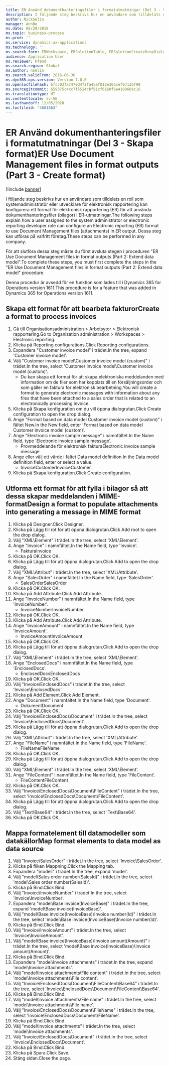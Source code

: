 ```yaml
---
title: ER Använd dokumenthanteringsfiler i formatutmatningar (Del 3 - Skapa format)
description: I följande steg beskrivs hur en användare som tilldelats en roll som systemadministratör eller utvecklare för elektronisk rapportering kan konfigurera ett format för elektronisk rapportering för att använda dokumenthanteringsfiler i ER-utmatningar.
author: NickSelin
manager: AnnBe
ms.date: 08/29/2018
ms.topic: business-process
ms.prod: ''
ms.service: dynamics-ax-applications
ms.technology: ''
ms.search.form: ERWorkspace, ERSolutionTable, ERSolutionCreateDropDialog, EROperationDesigner, ERComponentTypeDropDialog
audience: Application User
ms.reviewer: kfend
ms.search.region: Global
ms.author: nselin
ms.search.validFrom: 2016-06-30
ms.dyn365.ops.version: Version 7.0.0
ms.openlocfilehash: bfcc03fa7470d4f2fa45ef012e30acef0712bf99
ms.sourcegitcommit: 659375c4cc7f5524cbf91cf6160f6a410960ac16
ms.translationtype: HT
ms.contentlocale: sv-SE
ms.lasthandoff: 12/05/2020
ms.locfileid: "4681863"
---
```

# <a name="er-use-document-management-files-in-format-outputs-part-3---create-format"></a><span data-ttu-id="ec5ca-103">ER Använd dokumenthanteringsfiler i formatutmatningar (Del 3 - Skapa format)</span><span class="sxs-lookup"><span data-stu-id="ec5ca-103">ER Use Document Management files in format outputs (Part 3 - Create format)</span></span>

[!include [banner](../../includes/banner.md)]

<span data-ttu-id="ec5ca-104">I följande steg beskrivs hur en användare som tilldelats en roll som systemadministratör eller utvecklare för elektronisk rapportering kan konfigurera ett format för elektronisk rapportering (ER) för att använda dokumenthanteringsfiler (bilagor) i ER-utmatningar.</span><span class="sxs-lookup"><span data-stu-id="ec5ca-104">The following steps explain how a user assigned to the system administrator or electronic reporting developer role can configure an Electronic reporting (ER) format to use Document Management files (attachments) in ER output.</span></span> <span data-ttu-id="ec5ca-105">Dessa steg kan utföras på valfritt företag.</span><span class="sxs-lookup"><span data-stu-id="ec5ca-105">These steps can be performed in any company.</span></span>

<span data-ttu-id="ec5ca-106">För att slutföra dessa steg måste du först avsluta stegen i proceduren "ER Use Document Management files in format outputs (Part 2: Extend data model".</span><span class="sxs-lookup"><span data-stu-id="ec5ca-106">To complete these steps, you must first complete the steps in the "ER Use Document Management files in format outputs (Part 2: Extend data model" procedure.</span></span>

<span data-ttu-id="ec5ca-107">Denna procedur är avsedd för en funktion som lades till i Dynamics 365 for Operations version 1611.</span><span class="sxs-lookup"><span data-stu-id="ec5ca-107">This procedure is for a feature that was added in Dynamics 365 for Operations version 1611.</span></span>


## <a name="create-a-format-to-process-invoices"></a><span data-ttu-id="ec5ca-108">Skapa ett format för att bearbeta fakturor</span><span class="sxs-lookup"><span data-stu-id="ec5ca-108">Create a format to process invoices</span></span>
1. <span data-ttu-id="ec5ca-109">Gå till Organisationsadministration > Arbetsytor > Elektronisk rapportering.</span><span class="sxs-lookup"><span data-stu-id="ec5ca-109">Go to Organization administration > Workspaces > Electronic reporting.</span></span>
2. <span data-ttu-id="ec5ca-110">Klicka på Reporting configurations.</span><span class="sxs-lookup"><span data-stu-id="ec5ca-110">Click Reporting configurations.</span></span>
3. <span data-ttu-id="ec5ca-111">Expandera "Customer invoice model" i trädet.</span><span class="sxs-lookup"><span data-stu-id="ec5ca-111">In the tree, expand 'Customer invoice model'.</span></span>
4. <span data-ttu-id="ec5ca-112">Välj "Customer invoice model\Customer invoice model (custom)" i trädet.</span><span class="sxs-lookup"><span data-stu-id="ec5ca-112">In the tree, select 'Customer invoice model\Customer invoice model (custom)'.</span></span>
    * <span data-ttu-id="ec5ca-113">Du kan skapa ett format för att skapa elektroniska meddelanden med information om de filer som har kopplats till en försäljningsorder och som gäller en faktura för elektronisk bearbetning.</span><span class="sxs-lookup"><span data-stu-id="ec5ca-113">You will create a format to generate electronic messages with information about any files that have been attached to a sales order that is related to an electronically processing invoice.</span></span>  
5. <span data-ttu-id="ec5ca-114">Klicka på Skapa konfiguration om du vill öppna dialogrutan.</span><span class="sxs-lookup"><span data-stu-id="ec5ca-114">Click Create configuration to open the drop dialog.</span></span>
6. <span data-ttu-id="ec5ca-115">Ange "Format based on data model Customer invoice model (custom)" i fältet New.</span><span class="sxs-lookup"><span data-stu-id="ec5ca-115">In the New field, enter 'Format based on data model Customer invoice model (custom)'.</span></span>
7. <span data-ttu-id="ec5ca-116">Ange "Electronic invoice sample message" i namnfältet.</span><span class="sxs-lookup"><span data-stu-id="ec5ca-116">In the Name field, type 'Electronic invoice sample message'.</span></span>
    * <span data-ttu-id="ec5ca-117">Provmeddelande för elektronisk faktura</span><span class="sxs-lookup"><span data-stu-id="ec5ca-117">Electronic invoice sample message</span></span>  
8. <span data-ttu-id="ec5ca-118">Ange eller välj ett värde i fältet Data model definition.</span><span class="sxs-lookup"><span data-stu-id="ec5ca-118">In the Data model definition field, enter or select a value.</span></span>
    * <span data-ttu-id="ec5ca-119">InvoiceCustomer</span><span class="sxs-lookup"><span data-stu-id="ec5ca-119">InvoiceCustomer</span></span>  
9. <span data-ttu-id="ec5ca-120">Klicka på Skapa konfiguration.</span><span class="sxs-lookup"><span data-stu-id="ec5ca-120">Click Create configuration.</span></span>

## <a name="design-a-format-to-populate-attachments-into-generating-a-message-in-mime-format"></a><span data-ttu-id="ec5ca-121">Utforma ett format för att fylla i bilagor så att dessa skapar meddelanden i MIME-format</span><span class="sxs-lookup"><span data-stu-id="ec5ca-121">Design a format to populate attachments into generating a message in MIME format</span></span>
1. <span data-ttu-id="ec5ca-122">Klicka på Designer.</span><span class="sxs-lookup"><span data-stu-id="ec5ca-122">Click Designer.</span></span>
2. <span data-ttu-id="ec5ca-123">Klicka på Lägg till rot för att öppna dialogrutan.</span><span class="sxs-lookup"><span data-stu-id="ec5ca-123">Click Add root to open the drop dialog.</span></span>
3. <span data-ttu-id="ec5ca-124">Välj "XML\Element" i trädet.</span><span class="sxs-lookup"><span data-stu-id="ec5ca-124">In the tree, select 'XML\Element'.</span></span>
4. <span data-ttu-id="ec5ca-125">Ange "Invoice" i namnfältet.</span><span class="sxs-lookup"><span data-stu-id="ec5ca-125">In the Name field, type 'Invoice'.</span></span>
    * <span data-ttu-id="ec5ca-126">Faktura</span><span class="sxs-lookup"><span data-stu-id="ec5ca-126">Invoice</span></span>  
5. <span data-ttu-id="ec5ca-127">Klicka på OK.</span><span class="sxs-lookup"><span data-stu-id="ec5ca-127">Click OK.</span></span>
6. <span data-ttu-id="ec5ca-128">Klicka på Lägg till för att öppna dialogrutan.</span><span class="sxs-lookup"><span data-stu-id="ec5ca-128">Click Add to open the drop dialog.</span></span>
7. <span data-ttu-id="ec5ca-129">Välj "XML\Attribut" i trädet.</span><span class="sxs-lookup"><span data-stu-id="ec5ca-129">In the tree, select 'XML\Attribute'.</span></span>
8. <span data-ttu-id="ec5ca-130">Ange "SalesOrder" i namnfältet.</span><span class="sxs-lookup"><span data-stu-id="ec5ca-130">In the Name field, type 'SalesOrder'.</span></span>
    * <span data-ttu-id="ec5ca-131">SalesOrder</span><span class="sxs-lookup"><span data-stu-id="ec5ca-131">SalesOrder</span></span>  
9. <span data-ttu-id="ec5ca-132">Klicka på OK.</span><span class="sxs-lookup"><span data-stu-id="ec5ca-132">Click OK.</span></span>
10. <span data-ttu-id="ec5ca-133">Klicka på Add Attribute.</span><span class="sxs-lookup"><span data-stu-id="ec5ca-133">Click Add Attribute.</span></span>
11. <span data-ttu-id="ec5ca-134">Ange "InvoiceNumber" i namnfältet.</span><span class="sxs-lookup"><span data-stu-id="ec5ca-134">In the Name field, type 'InvoiceNumber'.</span></span>
    * <span data-ttu-id="ec5ca-135">InvoiceNumber</span><span class="sxs-lookup"><span data-stu-id="ec5ca-135">InvoiceNumber</span></span>  
12. <span data-ttu-id="ec5ca-136">Klicka på OK.</span><span class="sxs-lookup"><span data-stu-id="ec5ca-136">Click OK.</span></span>
13. <span data-ttu-id="ec5ca-137">Klicka på Add Attribute.</span><span class="sxs-lookup"><span data-stu-id="ec5ca-137">Click Add Attribute.</span></span>
14. <span data-ttu-id="ec5ca-138">Ange "InvoiceAmount" i namnfältet.</span><span class="sxs-lookup"><span data-stu-id="ec5ca-138">In the Name field, type 'InvoiceAmount'.</span></span>
    * <span data-ttu-id="ec5ca-139">InvoiceAmount</span><span class="sxs-lookup"><span data-stu-id="ec5ca-139">InvoiceAmount</span></span>  
15. <span data-ttu-id="ec5ca-140">Klicka på OK.</span><span class="sxs-lookup"><span data-stu-id="ec5ca-140">Click OK.</span></span>
16. <span data-ttu-id="ec5ca-141">Klicka på Lägg till för att öppna dialogrutan.</span><span class="sxs-lookup"><span data-stu-id="ec5ca-141">Click Add to open the drop dialog.</span></span>
17. <span data-ttu-id="ec5ca-142">Välj "XML\Element" i trädet.</span><span class="sxs-lookup"><span data-stu-id="ec5ca-142">In the tree, select 'XML\Element'.</span></span>
18. <span data-ttu-id="ec5ca-143">Ange "EnclosedDocs" i namnfältet.</span><span class="sxs-lookup"><span data-stu-id="ec5ca-143">In the Name field, type 'EnclosedDocs'.</span></span>
    * <span data-ttu-id="ec5ca-144">EnclosedDocs</span><span class="sxs-lookup"><span data-stu-id="ec5ca-144">EnclosedDocs</span></span>  
19. <span data-ttu-id="ec5ca-145">Klicka på OK.</span><span class="sxs-lookup"><span data-stu-id="ec5ca-145">Click OK.</span></span>
20. <span data-ttu-id="ec5ca-146">Välj "Invoice\EnclosedDocs" i trädet.</span><span class="sxs-lookup"><span data-stu-id="ec5ca-146">In the tree, select 'Invoice\EnclosedDocs'.</span></span>
21. <span data-ttu-id="ec5ca-147">Klicka på Add Element.</span><span class="sxs-lookup"><span data-stu-id="ec5ca-147">Click Add Element.</span></span>
22. <span data-ttu-id="ec5ca-148">Ange "Document" i namnfältet.</span><span class="sxs-lookup"><span data-stu-id="ec5ca-148">In the Name field, type 'Document'.</span></span>
    * <span data-ttu-id="ec5ca-149">Dokument</span><span class="sxs-lookup"><span data-stu-id="ec5ca-149">Document</span></span>  
23. <span data-ttu-id="ec5ca-150">Klicka på OK.</span><span class="sxs-lookup"><span data-stu-id="ec5ca-150">Click OK.</span></span>
24. <span data-ttu-id="ec5ca-151">Välj "Invoice\EnclosedDocs\Document" i trädet.</span><span class="sxs-lookup"><span data-stu-id="ec5ca-151">In the tree, select 'Invoice\EnclosedDocs\Document'.</span></span>
25. <span data-ttu-id="ec5ca-152">Klicka på Lägg till för att öppna dialogrutan.</span><span class="sxs-lookup"><span data-stu-id="ec5ca-152">Click Add to open the drop dialog.</span></span>
26. <span data-ttu-id="ec5ca-153">Välj "XML\Attribut" i trädet.</span><span class="sxs-lookup"><span data-stu-id="ec5ca-153">In the tree, select 'XML\Attribute'.</span></span>
27. <span data-ttu-id="ec5ca-154">Ange "FileName" i namnfältet.</span><span class="sxs-lookup"><span data-stu-id="ec5ca-154">In the Name field, type 'FileName'.</span></span>
    * <span data-ttu-id="ec5ca-155">FileName</span><span class="sxs-lookup"><span data-stu-id="ec5ca-155">FileName</span></span>  
28. <span data-ttu-id="ec5ca-156">Klicka på OK.</span><span class="sxs-lookup"><span data-stu-id="ec5ca-156">Click OK.</span></span>
29. <span data-ttu-id="ec5ca-157">Klicka på Lägg till för att öppna dialogrutan.</span><span class="sxs-lookup"><span data-stu-id="ec5ca-157">Click Add to open the drop dialog.</span></span>
30. <span data-ttu-id="ec5ca-158">Välj "XML\Element" i trädet.</span><span class="sxs-lookup"><span data-stu-id="ec5ca-158">In the tree, select 'XML\Element'.</span></span>
31. <span data-ttu-id="ec5ca-159">Ange "FileContent" i namnfältet.</span><span class="sxs-lookup"><span data-stu-id="ec5ca-159">In the Name field, type 'FileContent'.</span></span>
    * <span data-ttu-id="ec5ca-160">FileContent</span><span class="sxs-lookup"><span data-stu-id="ec5ca-160">FileContent</span></span>  
32. <span data-ttu-id="ec5ca-161">Klicka på OK.</span><span class="sxs-lookup"><span data-stu-id="ec5ca-161">Click OK.</span></span>
33. <span data-ttu-id="ec5ca-162">Välj "Invoice\EnclosedDocs\Document\FileContent" i trädet.</span><span class="sxs-lookup"><span data-stu-id="ec5ca-162">In the tree, select 'Invoice\EnclosedDocs\Document\FileContent'.</span></span>
34. <span data-ttu-id="ec5ca-163">Klicka på Lägg till för att öppna dialogrutan.</span><span class="sxs-lookup"><span data-stu-id="ec5ca-163">Click Add to open the drop dialog.</span></span>
35. <span data-ttu-id="ec5ca-164">Välj "Text\Base64" i trädet.</span><span class="sxs-lookup"><span data-stu-id="ec5ca-164">In the tree, select 'Text\Base64'.</span></span>
36. <span data-ttu-id="ec5ca-165">Klicka på OK.</span><span class="sxs-lookup"><span data-stu-id="ec5ca-165">Click OK.</span></span>

## <a name="map-format-elements-to-data-model-as-data-source"></a><span data-ttu-id="ec5ca-166">Mappa formatelement till datamodeller som datakällor</span><span class="sxs-lookup"><span data-stu-id="ec5ca-166">Map format elements to data model as data source</span></span>
1. <span data-ttu-id="ec5ca-167">Välj "Invoice\SalesOrder" i trädet.</span><span class="sxs-lookup"><span data-stu-id="ec5ca-167">In the tree, select 'Invoice\SalesOrder'.</span></span>
2. <span data-ttu-id="ec5ca-168">Klicka på fliken Mappning.</span><span class="sxs-lookup"><span data-stu-id="ec5ca-168">Click the Mapping tab.</span></span>
3. <span data-ttu-id="ec5ca-169">Expandera "modell" i trädet.</span><span class="sxs-lookup"><span data-stu-id="ec5ca-169">In the tree, expand 'model'.</span></span>
4. <span data-ttu-id="ec5ca-170">Välj "model\Sales order number(SalesId)" i trädet.</span><span class="sxs-lookup"><span data-stu-id="ec5ca-170">In the tree, select 'model\Sales order number(SalesId)'.</span></span>
5. <span data-ttu-id="ec5ca-171">Klicka på Bind.</span><span class="sxs-lookup"><span data-stu-id="ec5ca-171">Click Bind.</span></span>
6. <span data-ttu-id="ec5ca-172">Välj "Invoice\InvoiceNumber" i trädet.</span><span class="sxs-lookup"><span data-stu-id="ec5ca-172">In the tree, select 'Invoice\InvoiceNumber'.</span></span>
7. <span data-ttu-id="ec5ca-173">Expandera "model\Base invoice(InvoiceBase)" i trädet.</span><span class="sxs-lookup"><span data-stu-id="ec5ca-173">In the tree, expand 'model\Base invoice(InvoiceBase)'.</span></span>
8. <span data-ttu-id="ec5ca-174">Välj "model\Base invoice(InvoiceBase)\Invoice number(Id)" i trädet.</span><span class="sxs-lookup"><span data-stu-id="ec5ca-174">In the tree, select 'model\Base invoice(InvoiceBase)\Invoice number(Id)'.</span></span>
9. <span data-ttu-id="ec5ca-175">Klicka på Bind.</span><span class="sxs-lookup"><span data-stu-id="ec5ca-175">Click Bind.</span></span>
10. <span data-ttu-id="ec5ca-176">Välj "Invoice\InvoiceAmount" i trädet.</span><span class="sxs-lookup"><span data-stu-id="ec5ca-176">In the tree, select 'Invoice\InvoiceAmount'.</span></span>
11. <span data-ttu-id="ec5ca-177">Välj "model\Base invoice(InvoiceBase)\Invoice amount(Amount)" i trädet.</span><span class="sxs-lookup"><span data-stu-id="ec5ca-177">In the tree, select 'model\Base invoice(InvoiceBase)\Invoice amount(Amount)'.</span></span>
12. <span data-ttu-id="ec5ca-178">Klicka på Bind.</span><span class="sxs-lookup"><span data-stu-id="ec5ca-178">Click Bind.</span></span>
13. <span data-ttu-id="ec5ca-179">Expandera "model\Invoice attachments" i trädet.</span><span class="sxs-lookup"><span data-stu-id="ec5ca-179">In the tree, expand 'model\Invoice attachments'.</span></span>
14. <span data-ttu-id="ec5ca-180">Välj "model\Invoice attachments\File content" i trädet.</span><span class="sxs-lookup"><span data-stu-id="ec5ca-180">In the tree, select 'model\Invoice attachments\File content'.</span></span>
15. <span data-ttu-id="ec5ca-181">Välj "Invoice\EnclosedDocs\Document\FileContent\Base64" i trädet.</span><span class="sxs-lookup"><span data-stu-id="ec5ca-181">In the tree, select 'Invoice\EnclosedDocs\Document\FileContent\Base64'.</span></span>
16. <span data-ttu-id="ec5ca-182">Klicka på Bind.</span><span class="sxs-lookup"><span data-stu-id="ec5ca-182">Click Bind.</span></span>
17. <span data-ttu-id="ec5ca-183">Välj "model\Invoice attachments\File name" i trädet.</span><span class="sxs-lookup"><span data-stu-id="ec5ca-183">In the tree, select 'model\Invoice attachments\File name'.</span></span>
18. <span data-ttu-id="ec5ca-184">Välj "Invoice\EnclosedDocs\Document\FileName" i trädet.</span><span class="sxs-lookup"><span data-stu-id="ec5ca-184">In the tree, select 'Invoice\EnclosedDocs\Document\FileName'.</span></span>
19. <span data-ttu-id="ec5ca-185">Klicka på Bind.</span><span class="sxs-lookup"><span data-stu-id="ec5ca-185">Click Bind.</span></span>
20. <span data-ttu-id="ec5ca-186">Välj "model\Invoice attachments" i trädet.</span><span class="sxs-lookup"><span data-stu-id="ec5ca-186">In the tree, select 'model\Invoice attachments'.</span></span>
21. <span data-ttu-id="ec5ca-187">Välj "Invoice\EnclosedDocs\Document" i trädet.</span><span class="sxs-lookup"><span data-stu-id="ec5ca-187">In the tree, select 'Invoice\EnclosedDocs\Document'.</span></span>
22. <span data-ttu-id="ec5ca-188">Klicka på Bind.</span><span class="sxs-lookup"><span data-stu-id="ec5ca-188">Click Bind.</span></span>
23. <span data-ttu-id="ec5ca-189">Klicka på Spara.</span><span class="sxs-lookup"><span data-stu-id="ec5ca-189">Click Save.</span></span>
24. <span data-ttu-id="ec5ca-190">Stäng sidan.</span><span class="sxs-lookup"><span data-stu-id="ec5ca-190">Close the page.</span></span>

